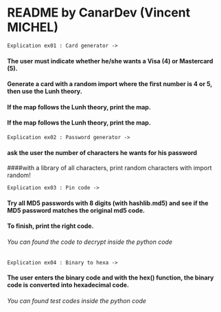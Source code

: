 # README by CanarDev (Vincent MICHEL)

    Explication ex01 : Card generator ->
#### The user must indicate whether he/she wants a Visa (4) or Mastercard (5).
#### Generate a card with a random import where the first number is 4 or 5, then use the Lunh theory.
#### If the map follows the Lunh theory, print the map.
#### If the map follows the Lunh theory, print the map.


    Explication ex02 : Password generator ->
#### ask the user the number of characters he wants for his password
####with a library of all characters, print random characters with import random!

    Explication ex03 : Pin code ->
#### Try all MD5 passwords with 8 digits (with hashlib.md5) and see if the MD5 password matches the original md5 code.
#### To finish, print the right code.
###### You can found the code to decrypt inside the python code

    Explication ex04 : Binary to hexa ->
#### The user enters the binary code and with the hex() function, the binary code is converted into hexadecimal code.
###### You can found test codes inside the python code